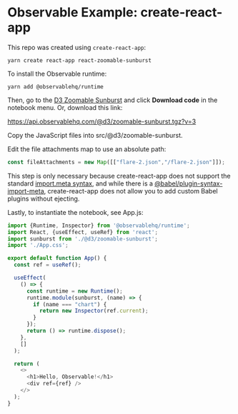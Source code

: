 # Observable Example: create-react-app

This repo was created using `create-react-app`:

```
yarn create react-app react-zoomable-sunburst
```

To install the Observable runtime:

```
yarn add @observablehq/runtime
```

Then, go to the [D3 Zoomable Sunburst](https://observablehq.com/@d3/zoomable-sunburst) and click **Download code** in the notebook menu. Or, download this link:

https://api.observablehq.com/@d3/zoomable-sunburst.tgz?v=3

Copy the JavaScript files into src/@d3/zoomable-sunburst.

Edit the file attachments map to use an absolute path:

```js
const fileAttachments = new Map([["flare-2.json","/flare-2.json"]]);
```

This step is only necessary because create-react-app does not support the standard [import.meta syntax](https://developer.mozilla.org/en-US/docs/Web/JavaScript/Reference/Statements/import.meta), and while there is a [@babel/plugin-syntax-import-meta](https://www.npmjs.com/package/@babel/plugin-syntax-import-meta), create-react-app does not allow you to add custom Babel plugins without ejecting.

Lastly, to instantiate the notebook, see App.js:

```js
import {Runtime, Inspector} from '@observablehq/runtime';
import React, {useEffect, useRef} from 'react';
import sunburst from './@d3/zoomable-sunburst';
import './App.css';

export default function App() {
  const ref = useRef();

  useEffect(
    () => {
      const runtime = new Runtime();
      runtime.module(sunburst, (name) => {
        if (name === "chart") {
          return new Inspector(ref.current);
        }
      });
      return () => runtime.dispose();
    },
    []
  );

  return (
    <>
      <h1>Hello, Observable!</h1>
      <div ref={ref} />
    </>
  );
}
```
